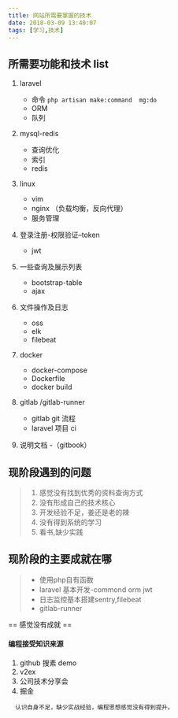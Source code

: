 ```yaml
---
title: 网站所需要掌握的技术
date: 2018-03-09 13:40:07
tags: [学习,技术]
---
```

##  所需要功能和技术 list
    
1. laravel
    -  命令  `php artisan make:command  mg:do`
    -  ORM 
    -  队列
    
2. mysql-redis
    - 查询优化
    - 索引
    - redis
    
3. linux
    - vim 
    - nginx （负载均衡，反向代理）
    - 服务管理    
    
4. 登录注册-权限验证–token
    -  jwt
    
5. 一些查询及展示列表
    - bootstrap-table
    - ajax 

6. 文件操作及日志  
    - oss
    - elk
    - filebeat

7. docker
    - docker-compose 
    - Dockerfile
    - docker build 

8. gitlab /gitlab-runner
    - gitlab git 流程
    - laravel 项目 ci

9. 说明文档 -（gitbook）


## 现阶段遇到的问题

  > 1. 感觉没有找到优秀的资料查询方式
  > 2. 没有形成自己的技术核心  
  > 3. 开发经验不足，姜还是老的辣 
  > 4. 没有得到系统的学习 
  > 5. 看书,缺少实践 

## 现阶段的主要成就在哪
  > - 使用php自有函数
  > - laravel 基本开发-commond orm jwt
  > - 日志监控基本搭建sentry,filebeat
  > - gitlab-runner
  
  == 感觉没有成就 ==
  
####  编程接受知识来源

1. github 搜素 demo
2. v2ex   
3. 公司技术分享会
4. 掘金



```
  认识自身不足，缺少实战经验，编程思想感觉没有得到提升。

```

